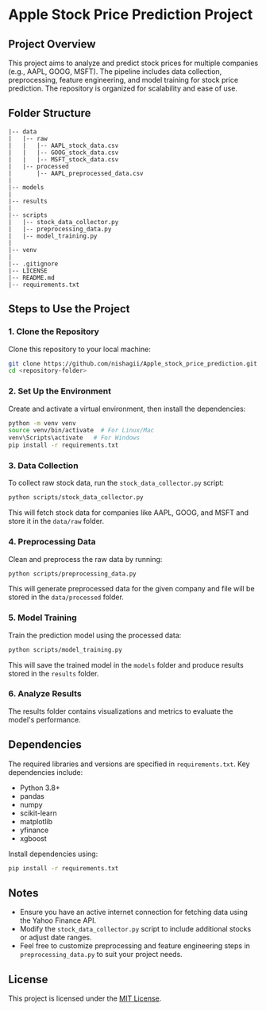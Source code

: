 # Apple Stock Price Prediction Project

## Project Overview
This project aims to analyze and predict stock prices for multiple companies (e.g., AAPL, GOOG, MSFT). The pipeline includes data collection, preprocessing, feature engineering, and model training for stock price prediction. The repository is organized for scalability and ease of use.

## Folder Structure
```
|-- data
|   |-- raw
|   |   |-- AAPL_stock_data.csv
|   |   |-- GOOG_stock_data.csv
|   |   |-- MSFT_stock_data.csv
|   |-- processed
|       |-- AAPL_preprocessed_data.csv
|
|-- models
|
|-- results
|
|-- scripts
|   |-- stock_data_collector.py
|   |-- preprocessing_data.py
|   |-- model_training.py
|
|-- venv
|
|-- .gitignore
|-- LICENSE
|-- README.md
|-- requirements.txt
```

## Steps to Use the Project

### 1. Clone the Repository
Clone this repository to your local machine:
```bash
git clone https://github.com/nishagii/Apple_stock_price_prediction.git
cd <repository-folder>
```

### 2. Set Up the Environment
Create and activate a virtual environment, then install the dependencies:
```bash
python -m venv venv
source venv/bin/activate  # For Linux/Mac
venv\Scripts\activate   # For Windows
pip install -r requirements.txt
```

### 3. Data Collection
To collect raw stock data, run the `stock_data_collector.py` script:
```bash
python scripts/stock_data_collector.py
```
This will fetch stock data for companies like AAPL, GOOG, and MSFT and store it in the `data/raw` folder.

### 4. Preprocessing Data
Clean and preprocess the raw data by running:
```bash
python scripts/preprocessing_data.py
```
This will generate preprocessed data for the given company and file will be stored in the `data/processed` folder.

### 5. Model Training
Train the prediction model using the processed data:
```bash
python scripts/model_training.py
```
This will save the trained model in the `models` folder and produce results stored in the `results` folder.

### 6. Analyze Results
The results folder contains visualizations and metrics to evaluate the model's performance.

## Dependencies
The required libraries and versions are specified in `requirements.txt`. Key dependencies include:
- Python 3.8+
- pandas
- numpy
- scikit-learn
- matplotlib
- yfinance
- xgboost

Install dependencies using:
```bash
pip install -r requirements.txt
```

## Notes
- Ensure you have an active internet connection for fetching data using the Yahoo Finance API.
- Modify the `stock_data_collector.py` script to include additional stocks or adjust date ranges.
- Feel free to customize preprocessing and feature engineering steps in `preprocessing_data.py` to suit your project needs.

## License
This project is licensed under the [MIT License](LICENSE).

